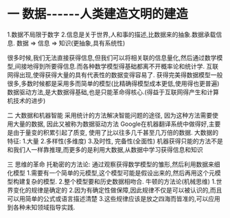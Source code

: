 一 数据------人类建造文明的建造
======================
1.数据不局限于数字
2.信息是关于世界,人和事的描述,比数据来的抽象.数据承载信息.
数据 => 信息 => 知识(更抽象,具有系统性)

很多时候,我们无法直接获得信息,但我们可以将相关联的信息量化,然后通过数学模型,间接地得到所要得信息.而各种数学模型得基础都离不开概率论和统计学.
互联网得出现,使得获得大量的具有代表性的数据变得容易了.
获得完美得数据模型一般很多,多数时候都是采用多而简单的模型(比精确得模型成本更低,使用得也更普遍)
数据驱动方法,是大数据得基础,也是只能革命得核心.(得益于互联网得产生和计算机技术的进步)

二 大数据和机器智能
采用统计的方法解决智能问题的途径, 因为这种方法需要使用大量的数据, 因此又被称为数据驱动方法
Google在机器翻译系统中做得好,主要是由于量变的积累引起了质变, 使用了比以往多几千甚至几万倍的数据.
大数据的特征: 1.大量 2.多样性(多维度) 3.及时性, 完备性(全面性)
机器获得只能的方法不是和我们人一样靠推理,而更多的是利用大数据,从数据中学习获得信息和知识

三 思维的革命
托勒密的方法论: 通过观察获得数学模型的雏形,然后利用数据来细化模型
1.需要有一个简单的元模型,这个模型可能是假设出来的,然后再用这个元模型构建复杂的模型.
2.整个模型要和历史数据相吻合.
牛顿的方法论(机械思维)
1.世界变化的规律是确定的
2.因为有确定性做保障,因此规律不仅是可以被认识的,而且可以用简单的公式或语言描述清楚
3.这些规律应该是放之四海而皆准的,可以应用到各种未知领域指导实践.

